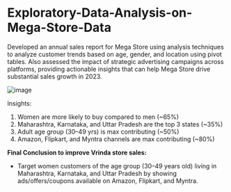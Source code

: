 # Exploratory-Data-Analysis-on-Mega-Store-Data
Developed an annual sales report for Mega Store using analysis techniques to analyze customer trends based on age, gender, and location using pivot tables. Also assessed the impact of strategic advertising campaigns across platforms, providing actionable insights that can help Mega Store drive substantial sales growth in 2023.

![image](https://github.com/nirmalajay214/Exploratory-Data-Analysis-on-Mega-Store-Data/assets/92977128/38f2a7b3-33bc-4941-8946-6e3d7f45dead)

Insights:
1. Women are more likely to buy compared to men (~65%)
2. Maharashtra, Karnataka, and Uttar Pradesh are the top 3 states (~35%)
3. Adult age group (30–49 yrs) is max contributing (~50%)
4. Amazon, Flipkart, and Myntra channels are max contributing (~80%)

**Final Conclusion to improve Vrinda store sales:**
* Target women customers of the age group (30–49 years old) living in Maharashtra, Karnataka, and Uttar Pradesh by showing ads/offers/coupons available on Amazon, Flipkart, and Myntra.
